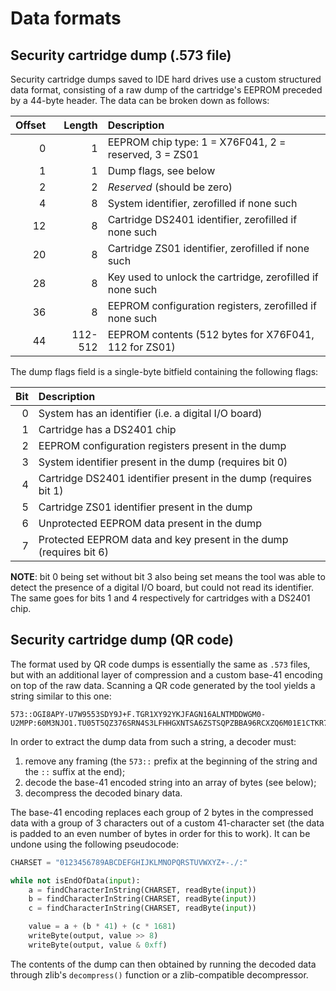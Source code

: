 
# Data formats

## Security cartridge dump (.573 file)

Security cartridge dumps saved to IDE hard drives use a custom structured data
format, consisting of a raw dump of the cartridge's EEPROM preceded by a 44-byte
header. The data can be broken down as follows:

| Offset | Length  | Description                                               |
| -----: | ------: | :-------------------------------------------------------- |
|      0 |       1 | EEPROM chip type: 1 = X76F041, 2 = reserved, 3 = ZS01     |
|      1 |       1 | Dump flags, see below                                     |
|      2 |       2 | _Reserved_ (should be zero)                               |
|      4 |       8 | System identifier, zerofilled if none such                |
|     12 |       8 | Cartridge DS2401 identifier, zerofilled if none such      |
|     20 |       8 | Cartridge ZS01 identifier, zerofilled if none such        |
|     28 |       8 | Key used to unlock the cartridge, zerofilled if none such |
|     36 |       8 | EEPROM configuration registers, zerofilled if none such   |
|     44 | 112-512 | EEPROM contents (512 bytes for X76F041, 112 for ZS01)     |

The dump flags field is a single-byte bitfield containing the following flags:

| Bit | Description                                                        |
| --: | :----------------------------------------------------------------- |
|   0 | System has an identifier (i.e. a digital I/O board)                |
|   1 | Cartridge has a DS2401 chip                                        |
|   2 | EEPROM configuration registers present in the dump                 |
|   3 | System identifier present in the dump (requires bit 0)             |
|   4 | Cartridge DS2401 identifier present in the dump (requires bit 1)   |
|   5 | Cartridge ZS01 identifier present in the dump                      |
|   6 | Unprotected EEPROM data present in the dump                        |
|   7 | Protected EEPROM data and key present in the dump (requires bit 6) |

**NOTE**: bit 0 being set without bit 3 also being set means the tool was able
to detect the presence of a digital I/O board, but could not read its
identifier. The same goes for bits 1 and 4 respectively for cartridges with a
DS2401 chip.

## Security cartridge dump (QR code)

The format used by QR code dumps is essentially the same as `.573` files, but
with an additional layer of compression and a custom base-41 encoding on top of
the raw data. Scanning a QR code generated by the tool yields a string similar
to this one:

```
573::OGI8APY-U7W9553SDY9J+F.TGR1XY92YKJFAGN16ALNTMDDWGM0-U2MPP:60M3NJO1.TU05T5QZ376SRN4S3LFHHGXNTSA6ZSTSQPZBBA96RCXZQ6M01E1CTKR7941MH9D7B0Y.:JZ0PN8K2000::
```

In order to extract the dump data from such a string, a decoder must:

1. remove any framing (the `573::` prefix at the beginning of the string and the
   `::` suffix at the end);
2. decode the base-41 encoded string into an array of bytes (see below);
3. decompress the decoded binary data.

The base-41 encoding replaces each group of 2 bytes in the compressed data with
a group of 3 characters out of a custom 41-character set (the data is padded to
an even number of bytes in order for this to work). It can be undone using the
following pseudocode:

```py
CHARSET = "0123456789ABCDEFGHIJKLMNOPQRSTUVWXYZ+-./:"

while not isEndOfData(input):
    a = findCharacterInString(CHARSET, readByte(input))
    b = findCharacterInString(CHARSET, readByte(input))
    c = findCharacterInString(CHARSET, readByte(input))

    value = a + (b * 41) + (c * 1681)
    writeByte(output, value >> 8)
    writeByte(output, value & 0xff)
```

The contents of the dump can then obtained by running the decoded data through
zlib's `decompress()` function or a zlib-compatible decompressor.
